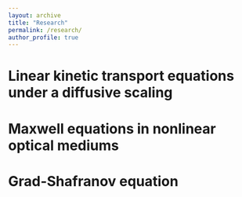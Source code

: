 ```yaml
---
layout: archive
title: "Research"
permalink: /research/
author_profile: true
---
```

Linear kinetic transport equations under a diffusive scaling
======

Maxwell equations in nonlinear optical mediums
======

Grad-Shafranov equation
=====
